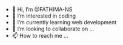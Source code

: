 - 👋 Hi, I’m @FATHIMA-NS
- 👀 I’m interested in coding
- 🌱 I’m currently learning web development
- 💞️ I’m looking to collaborate on ...
- 📫 How to reach me ...

<!---
FATHIMA-NS/FATHIMA-NS is a ✨ special ✨ repository because its `README.md` (this file) appears on your GitHub profile.
You can click the Preview link to take a look at your changes.
--->
